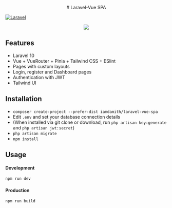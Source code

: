 <p align="center"># Laravel-Vue SPA </p>

[![Laravel](https://github.com/iamdamith/laravel-vue-spa/actions/workflows/tests.yml/badge.svg?branch=main)](https://github.com/iamdamith/laravel-vue-spa/actions/workflows/tests.yml)

<p align="center">
<img src="https://i.imgur.com/sIwRc75.png">
</p>


## Features

- Laravel 10
- Vue + VueRouter + Pinia + Tailwind CSS + ESlint
- Pages with  custom layouts
- Login, register and Dashboard pages
- Authentication with JWT
- Tailwind UI

## Installation

- `composer create-project --prefer-dist iamdamith/laravel-vue-spa`
- Edit `.env` and set your database connection details
- (When installed via git clone or download, run `php artisan key:generate` and `php artisan jwt:secret`)
- `php artisan migrate`
- `npm install`

## Usage

#### Development

```bash
npm run dev
```

#### Production

```bash
npm run build
```
